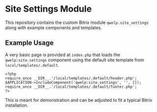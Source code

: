 # Site Settings Module

This repository contains the custom Bitrix module `qwelp.site_settings` along with example components and templates.  

## Example Usage

A very basic page is provided at `index.php` that loads the `qwelp:site.settings` component using the default site template from `local/templates/.default`.

```
<?php
require_once __DIR__.'/local/templates/.default/header.php';
$APPLICATION->IncludeComponent('qwelp:site.settings', '', []);
require_once __DIR__.'/local/templates/.default/footer.php';
?>
```

This is meant for demonstration and can be adjusted to fit a typical Bitrix installation.
